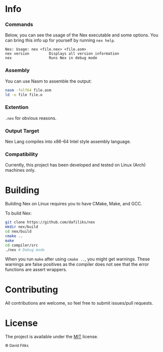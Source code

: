 # Info

### Commands
Below, you can see the usage of the Nex executable and some options. You can bring this info up for yourself by running `nex help`.

```
Nex: Usage: nex <file.nex> <file.asm>
nex version         Displays all version information
nex                 Runs Nex in debug mode
```


### Assembly
You can use Nasm to assemble the output:

```bash
nasm -felf64 file.asm
ld -o file file.o
```

### Extention
`.nex` for obvious reasons.

### Output Target
Nex Lang compiles into x86-64 Intel style assembly language.

### Compatibility
Currently, this project has been developed and tested on Linux (Arch) machines only.

# Building

Building Nex on Linux requires you to have CMake, Make, and GCC.

To build Nex:

```bash
git clone https://github.com/dafiliks/nex
mkdir nex/build
cd nex/build
cmake ..
make
cd compiler/src
./nex # Debug mode
```

When you run `make` after using `cmake ..`, you might get warnings. These warnings are false positives as the compiler does not see that the error functions are assert wrappers.

# Contributing

All contributions are welcome, so feel free to submit issues/pull requests.

# License

The project is available under the [MIT](https://opensource.org/licenses/MIT) license.

<sub> © David Filiks </sub>
